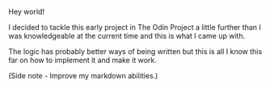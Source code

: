 Hey world!

I decided to tackle this early project in The Odin Project a little further than I was knowledgeable at the current time and this is what I came up with.

The logic has probably better ways of being written but this is all I know this far on how to implement it and make it work.

(Side note - Improve my markdown abilities.)